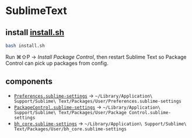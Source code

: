 # SublimeText

## install [install.sh](install.sh)

```bash
bash install.sh
```

Run ⌘⇧P -> *Install Package Control*, then restart Sublime Text so Package Control can pick up packages from config.

## components

- [`Preferences.sublime-settings`](Preferences.sublime-settings) -> `~/Library/Application\ Support/Sublime\ Text/Packages/User/Preferences.sublime-settings`
- [`PackageControl.sublime-settings`](PackageControl.sublime-settings) -> `~/Library/Application\ Support/Sublime\ Text/Packages/User/Package Control.sublime-settings`
- [`bh_core.sublime-settings`](bh_core.sublime-settings) -> `~/Library/Application\ Support/Sublime\ Text/Packages/User/bh_core.sublime-settings`
